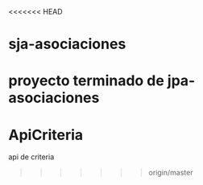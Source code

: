 <<<<<<< HEAD
# sja-asociaciones
proyecto terminado de jpa-asociaciones
=======
# ApiCriteria
api de criteria
>>>>>>> origin/master
